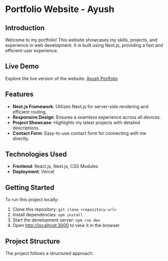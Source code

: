 # Portfolio Website - Ayush


## Introduction

Welcome to my portfolio! This website showcases my skills, projects, and experience in web development. It is built using Next.js, providing a fast and efficient user experience.

## Live Demo

Explore the live version of the website: [Ayush Portfolio](https://ayush-delta.vercel.app/)

## Features

- **Next.js Framework**: Utilizes Next.js for server-side rendering and efficient routing.
- **Responsive Design**: Ensures a seamless experience across all devices.
- **Project Showcase**: Highlights my latest projects with detailed descriptions.
- **Contact Form**: Easy-to-use contact form for connecting with me directly.

## Technologies Used

- **Frontend**: React.js, Next.js, CSS Modules
- **Deployment**: Vercel

## Getting Started

To run this project locally:

1. Clone this repository: `git clone <repository-url>`
2. Install dependencies: `npm install`
3. Start the development server: `npm run dev`
4. Open [http://localhost:3000](http://localhost:3000) to view it in the browser.

## Project Structure

The project follows a structured approach:

